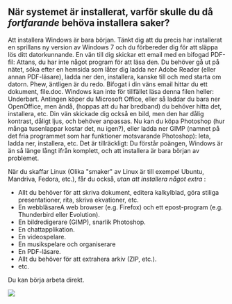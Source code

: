<?php require("../../entete.php");?> <?php require("../../base.php");?> <?php require("../../fonctions.php");?>

<div id="corps">

<h2>När systemet är installerat, varför skulle du då 
<i>fortfarande</i> 
behöva installera saker?</h2>

<p>Att installera Windows är bara början. Tänkt dig att du precis har 
installerat en sprillans ny version av Windows 7 och du förbereder dig 
för att släppa lös ditt datorkunnande. En vän till dig skickar ett 
email med en bifogad PDF-fil: Attans, du har inte något program för att 
läsa den. Du behöver gå ut på nätet, söka efter en hemsida som 
låter dig ladda ner Adobe Reader (eller annan PDF-läsare), ladda 
ner den, installera, kanske till och med starta om datorn. Phew, 
äntligen är du redo. Bifogat i din väns email hittar du ett dokument, 
file.doc. Windows kan inte för tillfället läsa denna filen heller: 
Underbart. Antingen köper du Microsoft Office, eller så laddar du bara 
ner OpenOffice, men ändå, (hoppas att du har bredband) du behöver hitta 
det, 
installera, etc. 
Din 
vän skickade dig också en bild, men den har dålig kontrast, dåligt ljus, 
och behöver anpassas. Nu kan du köpa Photoshop (hur många tusenlappar 
kostar det, nu igen?), eller ladda ner GIMP (namnet på det fria 
programmet som har funktioner motsvarande Photoshop): leta, 
ladda ner, 
installera, etc. Det är tillräckligt: Du förstår poängen, Windows är än 
så länge långt ifrån komplett, och att installera är bara början av 
problemet.</p>

<p>När du skaffar Linux (Olika "smaker" av Linux är till exempel Ubuntu, 
Mandriva, Fedora, etc.), får du också, <i>utan att installera något 
extra</i> :</p>

<ul>

<li>Allt du behöver för att skriva dokument, editera 
kalkylblad, göra stiliga presentationer, rita, skriva 
ekvationer, etc.</li>

<li>En webbläsareA web browser (e.g. Firefox) och ett epost-program (e.g. Thunderbird eller Evolution).</li>
<li>En bildredigerare (GIMP), snarlik Photoshop.</li>
<li>En chattapplikation.</li>
<li>En videospelare.</li>
<li>En musikspelare och organiserare</li>
<li>En PDF-läsare.</li>
<li>Allt du behöver för att extrahera arkiv (ZIP, etc.).</li>
<li>etc.</li>
</ul>

<p>Du kan börja arbeta direkt.</p>

<img src="Images/app_menu.png" />

</div>
</body>
</html>
